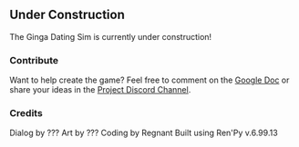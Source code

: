## Under Construction

The Ginga Dating Sim is currently under construction!

### Contribute

Want to help create the game? Feel free to comment on the [Google Doc](https://docs.google.com/document/d/1yrE8DEDm5JbtqvTkmp5rGTf6ILOAZfID_ZVlF616BH8/edit?usp=sharing) or share your ideas in the [Project Discord Channel](https://discord.gg/J9AVMJZ).

### Credits

Dialog by ???
Art by ???
Coding by Regnant
Built using Ren'Py v.6.99.13
